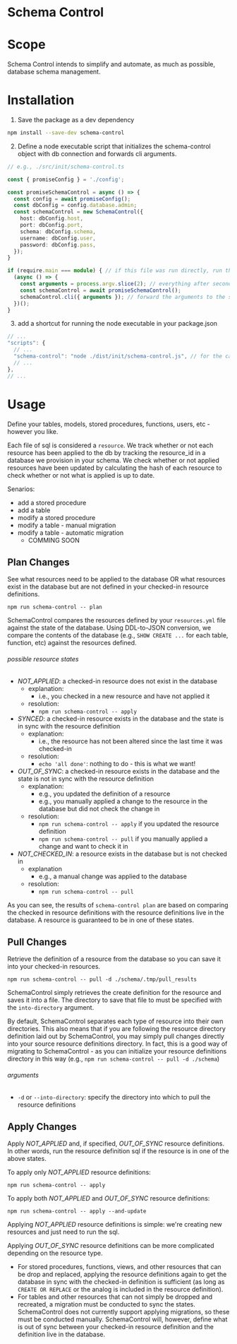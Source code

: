 # Schema Control

# Scope
Schema Control intends to simplify and automate, as much as possible, database schema management. 

# Installation

1. Save the package as a dev dependency
  ```sh
  npm install --save-dev schema-control
  ```

2. Define a node executable script that initializes the schema-control object with db connection and forwards cli arguments.

  ```ts
  // e.g., ./src/init/schema-control.ts

  const { promiseConfig } = './config';

  const promiseSchemaControl = async () => {
    const config = await promiseConfig();
    const dbConfig = config.database.admin;
    const schemaControl = new SchemaControl({
      host: dbConfig.host,
      port: dbConfig.port,
      schema: dbConfig.schema,
      username: dbConfig.user,
      password: dbConfig.pass,
    });
  }

  if (require.main === module) { // if this file was run directly, run the args against the cli interpreter
    (async () => {
      const arguments = process.argv.slice(2); // everything after second arg
      const schemaControl = await promiseSchemaControl();
      schemaControl.cli({ arguments }); // forward the arguments to the schema control handler
    })();
  }
  ```

3. add a shortcut for running the node executable in your package.json
  ```js
  // ...
  "scripts": {
    // ...
    "schema-control": "node ./dist/init/schema-control.js", // for the case where the contents of step two were defined in `./src/init/schema-control.ts`
    // ...
  },
  // ...
  ```

# Usage

Define your tables, models, stored procedures, functions, users, etc - however you like.

Each file of sql is considered a `resource`. We track whether or not each resource has been applied to the db by tracking the resource_id in a database we provision in your schema. We check whether or not applied resources have been updated by calculating the hash of each resource to check whether or not what is applied is up to date.

Senarios:
- add a stored procedure
- add a table
- modify a stored procedure
- modify a table - manual migration
- modify a table - automatic migration
  - COMMING SOON


## Plan Changes
See what resources need to be applied to the database OR what resources exist in the database but are not defined in your checked-in resource definitions.

```
npm run schema-control -- plan
```

SchemaControl compares the resources defined by your `resources.yml` file against the state of the database. Using DDL-to-JSON conversion, we compare the contents of the database (e.g., `SHOW CREATE ...` for each table, function, etc) against the resources defined.

###### possible resource states
- *NOT_APPLIED*: a checked-in resource does not exist in the database
  - explanation:
    - i.e., you checked in a new resource and have not applied it
  - resolution:
    - `npm run schema-control -- apply`
- *SYNCED*: a checked-in resource exists in the database and the state is in sync with the resource definition
  - explanation:
    - i.e., the resource has not been altered since the last time it was checked-in
  - resolution:
    - `echo 'all done'`: nothing to do - this is what we want!
- *OUT_OF_SYNC*: a checked-in resource exists in the database and the state is not in sync with the resource definition
  - explanation:
    - e.g., you updated the definition of a resource
    - e.g., you manually applied a change to the resource in the database but did not check the change in
  - resolution:
    - `npm run schema-control -- apply` if you updated the resource definition
    - `npm run schema-control -- pull` if you manually applied a change and want to check it in
- *NOT_CHECKED_IN*: a resource exists in the database but is not checked in
  - explanation
    - e.g., a manual change was applied to the database
  - resolution:
    - `npm run schema-control -- pull`

As you can see, the results of `schema-control plan` are based on comparing the checked in resource definitions with the resource definitions live in the database. A resource is guaranteed to be in one of these states.

## Pull Changes
Retrieve the definition of a resource from the database so you can save it into your checked-in resources.

```
npm run schema-control -- pull -d ./schema/.tmp/pull_results
```

SchemaControl simply retrieves the create definition for the resource and saves it into a file. The directory to save that file to must be specified with the `into-directory` argument.

By default, SchemaControl separates each type of resource into their own directories. This also means that if you are following the resource directory definition laid out by SchemaControl, you may simply pull changes directly into your source resource definitions directory. In fact, this is a good way of migrating to SchemaControl - as you can initialize your resource definitions directory in this way (e.g., `npm run schema-control -- pull -d ./schema`)

###### arguments
- `-d` or `--into-directory`: specify the directory into which to pull the resource definitions


## Apply Changes
Apply *NOT_APPLIED* and, if specified, *OUT_OF_SYNC* resource definitions. In other words, run the resource definition sql if the resource is in one of the above states.

To apply only *NOT_APPLIED* resource definitions:
```
npm run schema-control -- apply
```

To apply both *NOT_APPLIED* and *OUT_OF_SYNC* resource definitions:
```
npm run schema-control -- apply --and-update
```

Applying *NOT_APPLIED* resource definitions is simple: we're creating new resources and just need to run the sql.

Applying *OUT_OF_SYNC* resource definitions can be more complicated depending on the resource type.
- For stored procedures, functions, views, and other resources that can be drop and replaced, applying the resource definitions again to get the database in sync with the checked-in definition is sufficient (as long as `CREATE OR REPLACE` or the analog is included in the resource definition).
- For tables and other resources that can not simply be dropped and recreated, a migration must be conducted to sync the states. SchemaControl does not currently support applying migrations, so these must be conducted manually. SchemaControl will, however, define what is out of sync between your checked-in resource definition and the definition live in the database.
